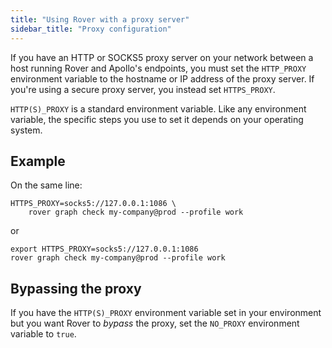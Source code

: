 ```yaml
---
title: "Using Rover with a proxy server"
sidebar_title: "Proxy configuration"
---
```


If you have an HTTP or SOCKS5 proxy server on your network between a host running Rover and Apollo's endpoints, you must set the `HTTP_PROXY` environment variable to the hostname or IP address of the proxy server. If you're using a secure proxy server, you instead set `HTTPS_PROXY`.

`HTTP(S)_PROXY` is a standard environment variable. Like any environment variable, the specific steps you use to set it depends on your operating system.

## Example

On the same line:
```shell
HTTPS_PROXY=socks5://127.0.0.1:1086 \
    rover graph check my-company@prod --profile work
```

or

```shell
export HTTPS_PROXY=socks5://127.0.0.1:1086
rover graph check my-company@prod --profile work
```

## Bypassing the proxy

If you have the `HTTP(S)_PROXY` environment variable set in your environment but you want Rover to _bypass_ the proxy, set the `NO_PROXY` environment variable to `true`.

